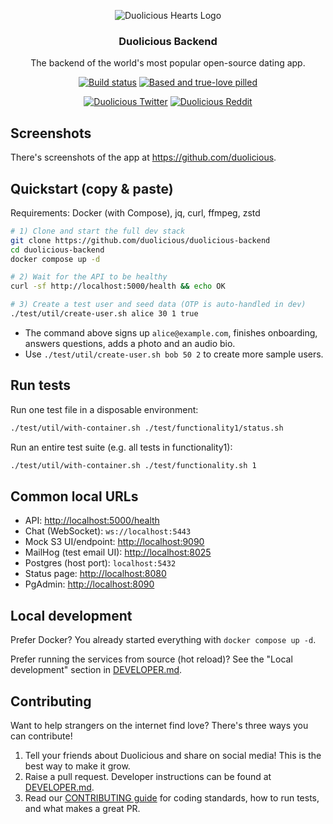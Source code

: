 <p align="center">
<img src="https://avatars.githubusercontent.com/u/134650848?s=100&v=4" alt="Duolicious Hearts Logo" >
<h3 align="center">Duolicious Backend</h3>
<p align="center">
The backend of the world's most popular open-source dating app.</p>
</p>

<p align="center">
<a href="https://github.com/duolicious/duolicious-backend/actions/workflows/test.yml"><img src="https://img.shields.io/github/actions/workflow/status/duolicious/duolicious-backend/.github%2Fworkflows%2Ftest.yml?label=Tests" alt="Build status"/></a>
<a href="https://duolicious.app/"><img src="https://img.shields.io/badge/Based-True--love_pilled-7700ff" alt="Based and true-love pilled"/></a>
</p>

<p align="center">
<a href="https://x.com/duoliciousapp"><img src="https://img.shields.io/twitter/follow/duoliciousapp" alt="Duolicious Twitter"/></a>
<a href="https://www.reddit.com/r/duolicious/"><img src="https://img.shields.io/reddit/subreddit-subscribers/duolicious" alt="Duolicious Reddit"/></a>
</p>

## Screenshots

There's screenshots of the app at https://github.com/duolicious.

## Quickstart (copy & paste)

Requirements: Docker (with Compose), jq, curl, ffmpeg, zstd

```bash
# 1) Clone and start the full dev stack
git clone https://github.com/duolicious/duolicious-backend
cd duolicious-backend
docker compose up -d

# 2) Wait for the API to be healthy
curl -sf http://localhost:5000/health && echo OK

# 3) Create a test user and seed data (OTP is auto-handled in dev)
./test/util/create-user.sh alice 30 1 true
```

- The command above signs up `alice@example.com`, finishes onboarding, answers questions, adds a photo and an audio bio.
- Use `./test/util/create-user.sh bob 50 2` to create more sample users.

## Run tests

Run one test file in a disposable environment:

```bash
./test/util/with-container.sh ./test/functionality1/status.sh
```

Run an entire test suite (e.g. all tests in functionality1):

```bash
./test/util/with-container.sh ./test/functionality.sh 1
```

## Common local URLs

- API: [http://localhost:5000/health](http://localhost:5000/health)
- Chat (WebSocket): `ws://localhost:5443`
- Mock S3 UI/endpoint: [http://localhost:9090](http://localhost:9090)
- MailHog (test email UI): [http://localhost:8025](http://localhost:8025)
- Postgres (host port): `localhost:5432`
- Status page: [http://localhost:8080](http://localhost:8080)
- PgAdmin: [http://localhost:8090](http://localhost:8090)

## Local development

Prefer Docker? You already started everything with `docker compose up -d`.

Prefer running the services from source (hot reload)? See the "Local development" section in [DEVELOPER.md](DEVELOPER.md).

## Contributing

Want to help strangers on the internet find love? There's three ways you can contribute!

1. Tell your friends about Duolicious and share on social media! This is the best way to make it grow.
2. Raise a pull request. Developer instructions can be found at [DEVELOPER.md](DEVELOPER.md).
3. Read our [CONTRIBUTING guide](CONTRIBUTING.md) for coding standards, how to run tests, and what makes a great PR.
